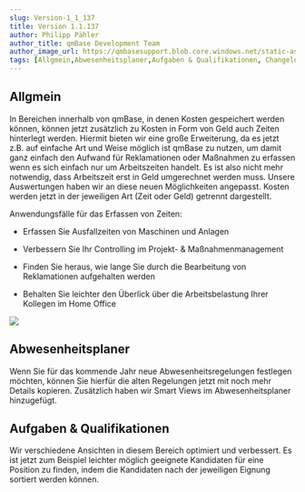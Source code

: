 ```yaml
---
slug: Version-1_1_137
title: Version 1.1.137
author: Philipp Pähler
author_title: qmBase Development Team
author_image_url: https://qmbasesupport.blob.core.windows.net/static-assets/img/persons/paehler_round.png
tags: [Allgmein,Abwesenheitsplaner,Aufgaben & Qualifikationen, Changelog]
---
```

## Allgmein

In Bereichen innerhalb von qmBase, in denen Kosten gespeichert werden können, können jetzt zusätzlich zu Kosten in Form von Geld auch Zeiten hinterlegt werden. Hiermit bieten wir eine große Erweiterung, da es jetzt z.B. auf einfache Art und Weise möglich ist qmBase zu nutzen, um damit ganz einfach den Aufwand für Reklamationen oder Maßnahmen zu erfassen wenn es sich einfach nur um Arbeitszeiten handelt. Es ist also nicht mehr notwendig, dass Arbeitszeit erst in Geld umgerechnet werden muss. Unsere Auswertungen haben wir an diese neuen Möglichkeiten angepasst. Kosten werden jetzt in der jeweiligen Art (Zeit oder Geld) getrennt dargestellt.

Anwendungsfälle für das Erfassen von Zeiten:

*   Erfassen Sie Ausfallzeiten von Maschinen und Anlagen

*   Verbessern Sie Ihr Controlling im Projekt- & Maßnahmenmanagement

*   Finden Sie heraus, wie lange Sie durch die Bearbeitung von Reklamationen aufgehalten werden

*   Behalten Sie leichter den Überlick über die Arbeitsbelastung Ihrer Kollegen im Home Office

![](https://caqadmin.blob.core.windows.net/releasenotes/125-images/57c9adc2-5c50-4050-ada5-2cc215af3f10-mceclip0.png)

## Abwesenheitsplaner

Wenn Sie für das kommende Jahr neue Abwesenheitsregelungen festlegen möchten, können Sie hierfür die alten Regelungen jetzt mit noch mehr Details kopieren. Zusätzlich haben wir Smart Views im Abwesenheitsplaner hinzugefügt.

## Aufgaben & Qualifikationen

Wir verschiedene Ansichten in diesem Bereich optimiert und verbessert. Es ist jetzt zum Beispiel leichter möglich geeignete Kandidaten für eine Position zu finden, indem die Kandidaten nach der jeweiligen Eignung sortiert werden können.